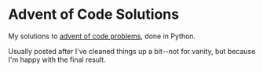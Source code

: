 # Advent of Code Solutions
My solutions to [advent of code problems](https://adventofcode.com/), done in Python.

Usually posted after I've cleaned things up a bit--not for vanity, but because I'm happy with the final result.
